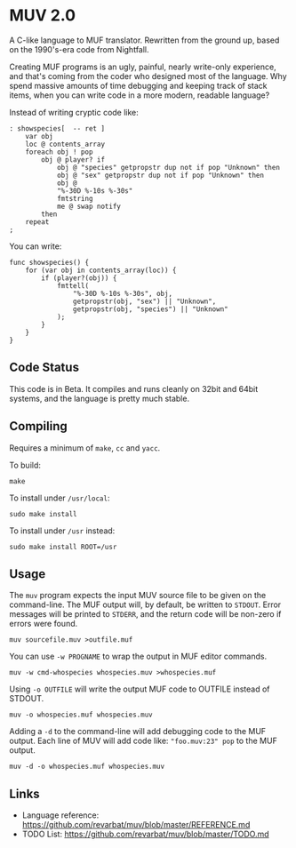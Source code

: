 MUV 2.0
=======
A C-like language to MUF translator.  Rewritten from the ground up, based
on the 1990's-era code from Nightfall.

Creating MUF programs is an ugly, painful, nearly write-only experience,
and that's coming from the coder who designed most of the language.  Why
spend massive amounts of time debugging and keeping track of stack items,
when you can write code in a more modern, readable language?

Instead of writing cryptic code like:

    : showspecies[  -- ret ]
        var obj
        loc @ contents_array
        foreach obj ! pop
            obj @ player? if
                obj @ "species" getpropstr dup not if pop "Unknown" then
                obj @ "sex" getpropstr dup not if pop "Unknown" then
                obj @
                "%-30D %-10s %-30s"
                fmtstring
                me @ swap notify
            then
        repeat
    ;

You can write:

    func showspecies() {
        for (var obj in contents_array(loc)) {
            if (player?(obj)) {
                fmttell(
                    "%-30D %-10s %-30s", obj,
                    getpropstr(obj, "sex") || "Unknown",
                    getpropstr(obj, "species") || "Unknown"
                );
            }
        }
    }


Code Status
-----------
This code is in Beta.  It compiles and runs cleanly on 32bit and 64bit
systems, and the language is pretty much stable.


Compiling
---------
Requires a minimum of `make`, `cc` and `yacc`.

To build:

    make

To install under `/usr/local`:

    sudo make install

To install under `/usr` instead:

    sudo make install ROOT=/usr


Usage
-----
The `muv` program expects the input MUV source file to be given on the
command-line.  The MUF output will, by default, be written to `STDOUT`.
Error messages will be printed to `STDERR`, and the return code will be
non-zero if errors were found.

    muv sourcefile.muv >outfile.muf

You can use `-w PROGNAME` to wrap the output in MUF editor commands.

    muv -w cmd-whospecies whospecies.muv >whospecies.muf

Using `-o OUTFILE` will write the output MUF code to OUTFILE instead
of STDOUT.

    muv -o whospecies.muf whospecies.muv

Adding a `-d` to the command-line will add debugging code to the MUF output.
Each line of MUV will add code like: `"foo.muv:23" pop` to the MUF output.

    muv -d -o whospecies.muf whospecies.muv


Links
-----
- Language reference: <https://github.com/revarbat/muv/blob/master/REFERENCE.md>
- TODO List: <https://github.com/revarbat/muv/blob/master/TODO.md>


